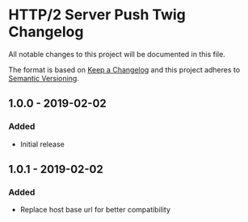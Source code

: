 # HTTP/2 Server Push Twig Changelog

All notable changes to this project will be documented in this file.

The format is based on [Keep a Changelog](http://keepachangelog.com/) and this project adheres to [Semantic Versioning](http://semver.org/).

## 1.0.0 - 2019-02-02
### Added
- Initial release

## 1.0.1 - 2019-02-02
### Added
- Replace host base url for better compatibility
